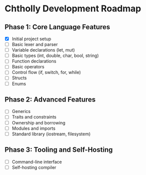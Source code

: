 # Chtholly Development Roadmap

## Phase 1: Core Language Features

- [X] Initial project setup
- [ ] Basic lexer and parser
- [ ] Variable declarations (let, mut)
- [ ] Basic types (int, double, char, bool, string)
- [ ] Function declarations
- [ ] Basic operators
- [ ] Control flow (if, switch, for, while)
- [ ] Structs
- [ ] Enums

## Phase 2: Advanced Features

- [ ] Generics
- [ ] Traits and constraints
- [ ] Ownership and borrowing
- [ ] Modules and imports
- [ ] Standard library (iostream, filesystem)

## Phase 3: Tooling and Self-Hosting

- [ ] Command-line interface
- [ ] Self-hosting compiler

